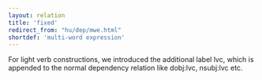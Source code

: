 ```yaml
---
layout: relation
title: 'fixed'
redirect_from: "hu/dep/mwe.html"
shortdef: 'multi-word expression'
---
```


For light verb constructions, we introduced the additional label lvc, which is appended to the normal dependency relation like dobj:lvc, nsubj:lvc etc.
<!-- Interlanguage links updated Út zář 29 20:43:18 CEST 2020 -->

